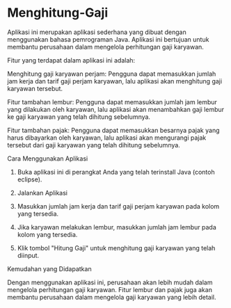 # Menghitung-Gaji

Aplikasi ini merupakan aplikasi sederhana yang dibuat dengan menggunakan bahasa pemrograman Java. Aplikasi ini bertujuan untuk membantu perusahaan dalam mengelola perhitungan gaji karyawan.

Fitur yang terdapat dalam aplikasi ini adalah:

Menghitung gaji karyawan perjam: Pengguna dapat memasukkan jumlah jam kerja dan tarif gaji perjam karyawan, lalu aplikasi akan menghitung gaji karyawan tersebut.

Fitur tambahan lembur: Pengguna dapat memasukkan jumlah jam lembur yang dilakukan oleh karyawan, lalu aplikasi akan menambahkan gaji lembur ke gaji karyawan yang telah dihitung sebelumnya.

Fitur tambahan pajak: Pengguna dapat memasukkan besarnya pajak yang harus dibayarkan oleh karyawan, lalu aplikasi akan mengurangi pajak tersebut dari gaji karyawan yang telah dihitung sebelumnya.

Cara Menggunakan Aplikasi

1. Buka aplikasi ini di perangkat Anda yang telah terinstall Java (contoh eclipse).

2. Jalankan Aplikasi

3. Masukkan jumlah jam kerja dan tarif gaji perjam karyawan pada kolom yang tersedia.

4. Jika karyawan melakukan lembur, masukkan jumlah jam lembur pada kolom yang tersedia.

5. Klik tombol "Hitung Gaji" untuk menghitung gaji karyawan yang telah diinput.

Kemudahan yang Didapatkan

Dengan menggunakan aplikasi ini, perusahaan akan lebih mudah dalam mengelola perhitungan gaji karyawan. Fitur lembur dan pajak juga akan membantu perusahaan dalam mengelola gaji karyawan yang lebih detail.
